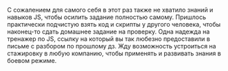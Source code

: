 С сожалением для самого себя в этот раз также не хватило знаний и навыков JS, чтобы осилить задание полностью самому. Пришлось практически подчистую взять код и скрипты у другого человека, чтобы наконец-то сдать домашнее задание на проверку. Одна надежда на тренажер по JS, ссылку на который вы так любезно предоставили в письме с разбором по прошлому дз. Жду возможность устроиться на стажировку в любую компанию, чтобы применять и развивать знания в боевом режиме.